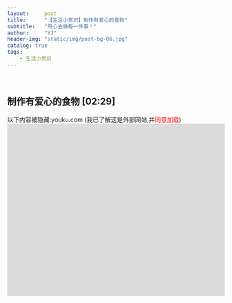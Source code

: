 ```yaml
---
layout:     post
title:      "【生活小常识】制作有爱心的食物"
subtitle:   "用心去做每一件事！"
author:     "YJ"
header-img: "static/img/post-bg-06.jpg"
catalog: true
tags:
    - 生活小常识
---
```


<div>
  <br>
  <h2>制作有爱心的食物 [02:29]</h2>
  <a style="cursor:pointer" onclick="getElementById('iframe2').src='http://player.youku.com/embed/XMjUwNjE5ODc5Ng=='">以下内容被隐藏:youku.com (我已了解这是外部网站,并<font color="red">同意加载</font>)</a>
  <br>
  <iframe src="about:blank" id="iframe2" frameborder="0" allowtransparency="true" scrolling="YES" width="100%" height="400" style=" background-color:#DCDCDC;"></iframe>
</div>